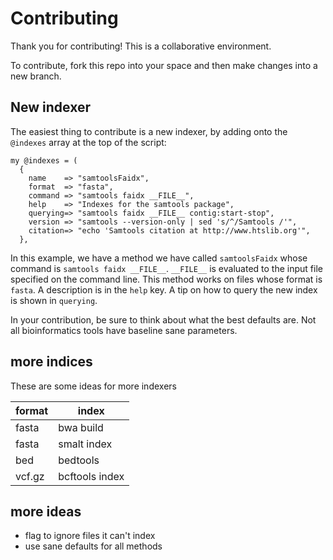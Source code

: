 # Contributing

Thank you for contributing!
This is a collaborative environment.

To contribute, fork this repo into your space and then make changes into a new branch.

## New indexer

The easiest thing to contribute is a new indexer, by adding onto the `@indexes` array at the top of the script:

    my @indexes = (
      {
        name    => "samtoolsFaidx",
        format  => "fasta",
        command => "samtools faidx __FILE__",
        help    => "Indexes for the samtools package",
        querying=> "samtools faidx __FILE__ contig:start-stop",
        version => "samtools --version-only | sed 's/^/Samtools /'",
        citation=> "echo 'Samtools citation at http://www.htslib.org'",
      },

In this example, we have a method we have called `samtoolsFaidx`
whose command is `samtools faidx __FILE__`.
`__FILE__` is evaluated to the input file specified on the command line.
This method works on files whose format is `fasta`.
A description is in the `help` key.
A tip on how to query the new index is shown in `querying`.

In your contribution, be sure to think about what the best defaults are.
Not all bioinformatics tools have baseline sane parameters.

## more indices

These are some ideas for more indexers

| format | index |
|--------|-------|
| fasta  | bwa build |
| fasta  | smalt index |
| bed | bedtools |
| vcf.gz | bcftools index |


## more ideas

* flag to ignore files it can't index
* use sane defaults for all methods

